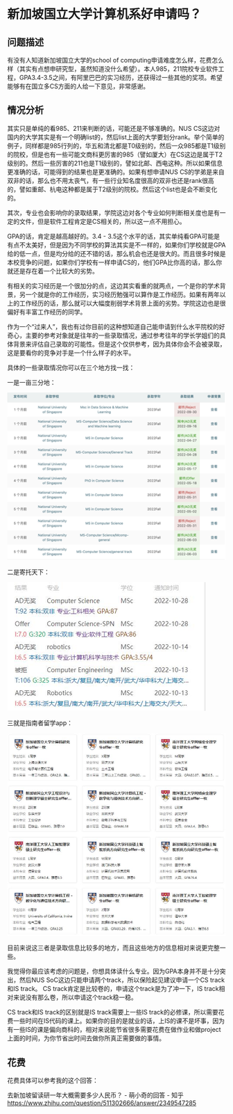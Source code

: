 # 新加坡国立大学计算机系好申请吗？

## 问题描述

有没有人知道新加坡国立大学的school of computing申请难度怎么样，花费怎么样（其实有点想申研究型，虽然知道没什么希望）。本人985，211院校专业软件工程，GPA3.4-3.5之间，有阿里巴巴的实习经历，还获得过一些其他的奖项。希望能够有在国立多CS方面的人给一下意见，非常感谢。



## 情况分析

其实只是单纯的看985、211来判断的话，可能还是不够准确的。NUS CS这边对国内的大学其实是有一个明确list的，然后list上面的大学要划分rank。举个简单的例子，同样都是985行列的，华五和清北都是T0级别的，然后一众985都是T1级别的院校，但是也有一些可能文商科更厉害的985（譬如厦大）在CS这边是属于T2级别的。然后一些厉害的211也是T1级别的，譬如北邮、西电这种。所以如果信息更准确的话，可能得到的结果也是更准确的。如果有想申请NUS CS的学弟是来自双非的话，那么也不用太丧气，有一些行业知名度很高的双非也还是rank很高的，譬如重邮、杭电这种都是属于T2级别的院校。然后这个list也是会不断变化的。

其次，专业也会影响你的录取结果，学院这边对各个专业如何判断相关度也是有一定的文件，但是软件工程肯定是CS相关的，所以这一点不用担心。

GPA的话，肯定是越高越好的。3.4 - 3.5这个水平的话，其实单纯看GPA可能是有点不太美好，但是因为不同学校的算法其实是不一样的，如果你们学校就是GPA给的低一点，但是均分给的还不错的话，那么机会也还是很大的。而且很多时候是本校竞争的问题，如果你们学校有一样申请CS的，他们GPA比你高的话，那么你就还是存在着一个比较大的劣势。

有相关的实习经历是一个很加分的点，这边其实看重的就两点，一个是你的学术背景，另一个就是你的工作经历，实习经历勉强可以算作是工作经历。如果有两年以上的工作经历的话，那么就可以大幅度削弱学术背景上面的劣势。学院这边也是很偏好有丰富工作经历的同学。

作为一个“过来人”，我也有过你目前的这种想知道自己能申请到什么水平院校的好奇心，主要的参考对象就是往年的一些录取情况，通过参考往年的学长学姐们的具体背景来评估自己录取的可能性。但是这个仅供参考，因为具体你会不会被录取，这是要看你的竞争对手是一个什么样子的水平。

具体的一些录取情况你可以在三个地方找一找：

一是一亩三分地：

![一亩三分地](./pic/1.png)

二是寄托天下：

![寄托天下](./pic/2.jpg)

三就是指南者留学app：

![指南者留学](./pic/3.jpg)

目前来说这三者是录取信息比较多的地方，而且这些地方的信息相对来说更完整一些。

我觉得你最应该考虑的问题是，你想具体读什么专业。因为GPA本身并不是十分突出，然后NUS SoC这边只能申请两个track，所以保险起见建议申请一个CS track和IS track。 CS track肯定是比较卷的，申请这个track是为了冲一下，IS track相对来说没有那么卷，所以申请这个track稳一稳。

CS track和IS track的区别就是IS track需要上一些IS track的必修课，所以需要花费一些时间在IS代码的课上。如果你的目的是就业的话，上IS的课不是坏事，因为有一些IS的课是偏向商科的，相对来说能节省很多需要花费在做作业和做project上面的时间，为你节省出时间去做你所真正需要做的事情。

## 花费

花费具体可以参考我的这个回答：

去新加坡留读研一年大概需要多少人民币？ - 萌小奇的回答 - 知乎
https://www.zhihu.com/question/511302666/answer/2349547285